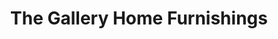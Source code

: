 ---
title: "The Gallery Home Furnishings"
url: /logansport/the-gallery-home-furnishings/
shop: furniture
---